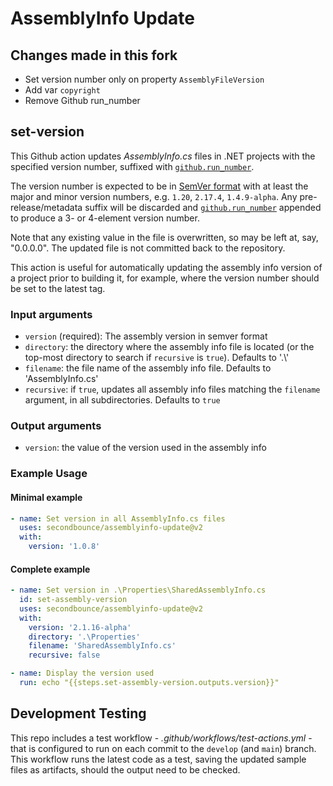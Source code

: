 # AssemblyInfo Update

## Changes made in this fork

- Set version number only on property `AssemblyFileVersion`
- Add var `copyright`
- Remove Github run_number

## set-version

This Github action updates _AssemblyInfo.cs_ files in .NET projects with the specified version number, suffixed with [`github.run_number`](https://docs.github.com/en/actions/learn-github-actions/contexts).

The version number is expected to be in [SemVer format](https://semver.org/) with at least the major and minor version numbers, e.g. `1.20`, `2.17.4`, `1.4.9-alpha`.  Any pre-release/metadata suffix will be discarded and [`github.run_number`](https://docs.github.com/en/actions/learn-github-actions/contexts) appended to produce a 3- or 4-element version number.

Note that any existing value in the file is overwritten, so may be left at, say, "0.0.0.0".  The updated file is not committed back to the repository.

This action is useful for automatically updating the assembly info version of a project prior to building it, for example, where the version number should be set to the latest tag.

### Input arguments

* `version` (required): The assembly version in semver format
* `directory`: the directory where the assembly info file is located (or the top-most directory to search if `recursive` is `true`).  Defaults to '.\\'
* `filename`: the file name of the assembly info file.  Defaults to 'AssemblyInfo.cs'
* `recursive`: if `true`, updates all assembly info files matching the `filename` argument, in all subdirectories.  Defaults to `true`

### Output arguments

* `version`: the value of the version used in the assembly info

### Example Usage

#### Minimal example

```yml
- name: Set version in all AssemblyInfo.cs files
  uses: secondbounce/assemblyinfo-update@v2
  with:
    version: '1.0.8'
```

#### Complete example

```yml
- name: Set version in .\Properties\SharedAssemblyInfo.cs
  id: set-assembly-version
  uses: secondbounce/assemblyinfo-update@v2
  with:
    version: '2.1.16-alpha'
    directory: '.\Properties'
    filename: 'SharedAssemblyInfo.cs'
    recursive: false

- name: Display the version used
  run: echo "{{steps.set-assembly-version.outputs.version}}"
```

## Development Testing

This repo includes a test workflow - _.github/workflows/test-actions.yml_ - that is configured to run on each commit to the `develop` (and `main`) branch.  This workflow runs the latest code as a test, saving the updated sample files as artifacts, should the output need to be checked.
